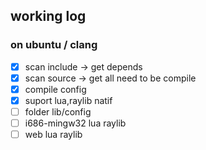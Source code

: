 ## working log
### on ubuntu / clang
- [x] scan include -> get depends
- [x] scan source -> get all need to be compile
- [x] compile config 
- [x] suport lua,raylib natif
- [ ] folder lib/config
- [ ] i686-mingw32 lua raylib
- [ ] web lua raylib
